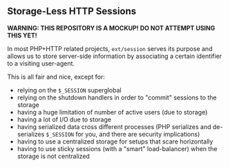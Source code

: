 ## Storage-Less HTTP Sessions

**WARNING: THIS REPOSITORY IS A MOCKUP! DO NOT ATTEMPT USING THIS YET!**

In most PHP+HTTP related projects, `ext/session` serves its purpose and
allows us to store server-side information by associating a certain
identifier to a visiting user-agent.

This is all fair and nice, except for:

 * relying on the `$_SESSION` superglobal
 * relying on the shutdown handlers in order to "commit" sessions to the 
   storage
 * having a huge limitation of number of active users (due to storage)
 * having a lot of I/O due to storage
 * having serialized data cross different processes (PHP serializes and
   de-serializes `$_SESSION` for you, and there are security implications)
 * having to use a centralized storage for setups that scare horizontally
 * having to use sticky sessions (with a "smart" load-balancer) when the
   storage is not centralized

